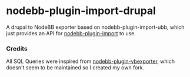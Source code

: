 nodebb-plugin-import-drupal
==========================

A drupal to NodeBB exporter based on nodebb-plugin-import-ubb, which just provides an API for [nodebb-plugin-import](https://github.com/akhoury/nodebb-plugin-import) to use.

### Credits

All SQL Queries were inspired from [nodebb-plugin-vbexporter](https://github.com/MakerStudios/nodebb-plugin-vbexporter), which doesn't seem to be maintained so I created my own fork.
